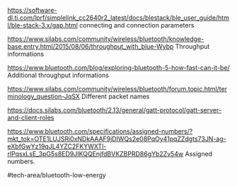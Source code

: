 https://software-dl.ti.com/lprf/simplelink_cc2640r2_latest/docs/blestack/ble_user_guide/html/ble-stack-3.x/gap.html 
connecting and connection parameters

https://www.silabs.com/community/wireless/bluetooth/knowledge-base.entry.html/2015/08/06/throughput_with_blue-Wybp
Throughput informations

https://www.bluetooth.com/blog/exploring-bluetooth-5-how-fast-can-it-be/
Additional throughput informations

https://www.silabs.com/community/wireless/bluetooth/forum.topic.html/terminology_question-JqSX
Different packet names

https://docs.silabs.com/bluetooth/2.13/general/gatt-protocol/gatt-server-and-client-roles

https://www.bluetooth.com/specifications/assigned-numbers/?mkt_tok=OTE1LUJSRi0xNDkAAAF9jDIWQs2e08PqOy41pqZZdgts73JN-ag-eXbfGwYz19qJL4YZC2FKYWXTl-rlPqsxLsE_3pG5s8ED9JIKQQEnjfdBVKZBPRD86gYb2Zv54w
Assigned numbers.

#tech-area/bluetooth-low-energy